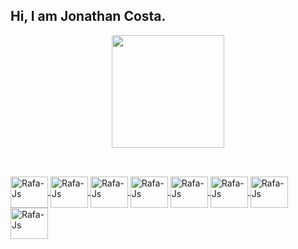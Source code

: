 ## Hi, I am Jonathan Costa.

<div align="center">
  <a href="https://github.com/JonathanFcosta17">
  <img height="180em" src="https://github-readme-stats.vercel.app/api?username=JonathanFcosta17&show_icons=true&theme=nightowl&include_all_commits=true&count_private=true"/>
    <!--
  <img height="180em" src="https://github-readme-stats.vercel.app/api/top-langs/?username=JonathanFcosta17&layout=compact&langs_count=7&theme=nightowl"/>
    -->
</div>

  ##
  
<div style="display: inline_block"><br>
  <img align="center" alt="Rafa-Js" height="50" width="60" src="https://cdn.jsdelivr.net/gh/devicons/devicon/icons/python/python-original.svg" />
  <img align="center" alt="Rafa-Js" height="50" width="60" src="https://cdn.jsdelivr.net/gh/devicons/devicon/icons/pandas/pandas-original.svg" />
  <img align="center" alt="Rafa-Js" height="50" width="60" src="https://cdn.jsdelivr.net/gh/devicons/devicon/icons/numpy/numpy-original.svg" />
  <img align="center" alt="Rafa-Js" height="50" width="60" src="https://cdn.jsdelivr.net/gh/devicons/devicon/icons/flask/flask-original-wordmark.svg" />
  <img align="center" alt="Rafa-Js" height="50" width="60" src="https://cdn.jsdelivr.net/gh/devicons/devicon/icons/tensorflow/tensorflow-original.svg" />
  <img align="center" alt="Rafa-Js" height="50" width="60" src="https://cdn.jsdelivr.net/gh/devicons/devicon/icons/sqlite/sqlite-original.svg" />
  <img align="center" alt="Rafa-Js" height="50" width="60" src="https://cdn.jsdelivr.net/gh/devicons/devicon/icons/c/c-original.svg" />
  <img align="center" alt="Rafa-Js" height="50" width="60" src="https://cdn.jsdelivr.net/gh/devicons/devicon/icons/git/git-original.svg" />        
</div>
